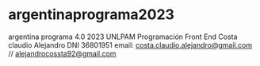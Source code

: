 # argentinaprograma2023
argentina programa 4.0 2023
UNLPAM
Programación Front End
Costa claudio Alejandro
DNI 36801951
email: costa.claudio.alejandro@gmail.com // alejandrocossta92@gmail.com
